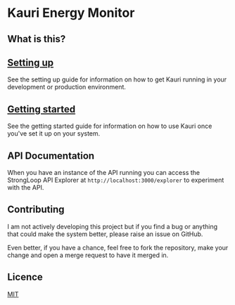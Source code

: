 # Kauri Energy Monitor

## What is this?
<!-- TODO: Overview why and what this is -->

<!-- TODO: Some screenshots -->

<!-- TODO: How the app is split up into frontend, bridge, API, etc. -->

## [Setting up](docs/setting-up.md)
See the setting up guide for information on how to get Kauri running in your development or production environment.

## [Getting started](docs/getting-started.md)
See the getting started guide for information on how to use Kauri once you've set it up on your system.

## API Documentation
When you have an instance of the API running you can access the StrongLoop API Explorer at `http://localhost:3000/explorer` to experiment with the API.
## Contributing
I am not actively developing this project but if you find a bug or anything that could make the system better, please raise an issue on GitHub.

Even better, if you have a chance, feel free to fork the repository, make your change and open a merge request to have it merged in.

## Licence
[MIT](LICENSE)
